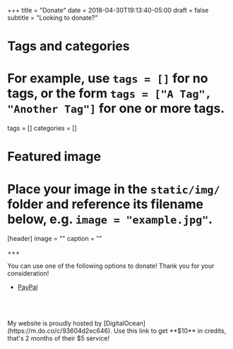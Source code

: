 +++
title = "Donate"
date = 2018-04-30T19:13:40-05:00
draft = false
subtitle = "Looking to donate?"
# Tags and categories
# For example, use `tags = []` for no tags, or the form `tags = ["A Tag", "Another Tag"]` for one or more tags.
tags = []
categories = []

# Featured image
# Place your image in the `static/img/` folder and reference its filename below, e.g. `image = "example.jpg"`.
[header]
image = ""
caption = ""

+++

You can use one of the following options to donate! Thank you for your consideration!

- [PayPal](https://www.paypal.com/cgi-bin/webscr?cmd=_s-xclick&hosted_button_id=KRSG77G6CUEH4)


<br>
<br><br>
My website is proudly hosted by [DigitalOcean](https://m.do.co/c/93604d2ec646). Use this link to get **$10** in credits, that's 2 months of their $5 service!